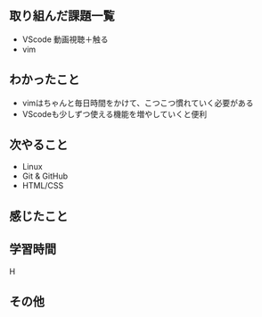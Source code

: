 ## 取り組んだ課題一覧
- VScode 動画視聴＋触る
- vim
## わかったこと
- vimはちゃんと毎日時間をかけて、こつこつ慣れていく必要がある
- VScodeも少しずつ使える機能を増やしていくと便利
## 次やること
- Linux
- Git & GitHub
- HTML/CSS

## 感じたこと
## 学習時間
H
## その他
